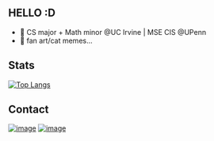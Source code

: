 ## HELLO :D
+ 📖 CS major + Math minor @UC Irvine | MSE CIS @UPenn
+ 🎨 fan art/cat memes...
  
## Stats
[![Top Langs](https://github-readme-stats.vercel.app/api/top-langs/?username=HazelYuAhiru&layout=compact)](https://github.com/HazelYuAhiru/github-readme-stats)

## Contact
[![image](https://img.shields.io/badge/Gmail-D14836?style=for-the-badge&logo=gmail&logoColor=white)](mailto:hazelyumyk@gmail.com)
[![image](https://img.shields.io/badge/LinkedIn-0077B5?style=for-the-badge&logo=linkedin&logoColor=white)](https://www.linkedin.com/in/yihong-yu-ba62ab258/)
